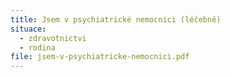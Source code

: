 ```yaml
---
title: Jsem v psychiatrické nemocnici (léčebně)
situace:
  - zdravotnictvi
  - rodina
file: jsem-v-psychiatricke-nemocnici.pdf
---
```

